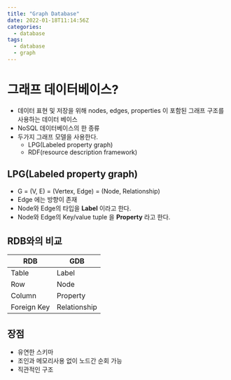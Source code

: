 ```yaml
---
title: "Graph Database"
date: 2022-01-18T11:14:56Z
categories:
  - database
tags:
  - database
  - graph
---
```



# 그래프 데이터베이스?

- 데이터 표현 및 저장을 위해 nodes, edges, properties 이 포함된 그래프 구조를 사용하는 데이터 베이스
- NoSQL 데이터베이스의 한 종류
- 두가지 그래프 모델을 사용한다.
  - LPG(Labeled property graph)
  - RDF(resource description framework)

## LPG(Labeled property graph)

- G = (V, E) = (Vertex, Edge) = (Node, Relationship)
- Edge 에는 방향이 존재
- Node와 Edge의 타입을 **Label** 이라고 한다.
- Node와 Edge의 Key/value tuple 을 **Property** 라고 한다.

## RDB와의 비교

|RDB|GDB|
|--|--|
|Table|Label|
|Row|Node|
|Column|Property|
|Foreign Key|Relationship|

## 장점

- 유연한 스키마
- 조인과 메모리사용 없이 노드간 순회 가능
- 직관적인 구조